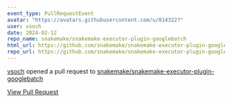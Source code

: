 ```yaml
---
event_type: PullRequestEvent
avatar: "https://avatars.githubusercontent.com/u/814322?"
user: vsoch
date: 2024-02-12
repo_name: snakemake/snakemake-executor-plugin-googlebatch
html_url: https://github.com/snakemake/snakemake-executor-plugin-googlebatch/pull/26
repo_url: https://github.com/snakemake/snakemake-executor-plugin-googlebatch
---
```


<a href='https://github.com/vsoch' target='_blank'>vsoch</a> opened a pull request to <a href='https://github.com/snakemake/snakemake-executor-plugin-googlebatch' target='_blank'>snakemake/snakemake-executor-plugin-googlebatch</a>

<a href='https://github.com/snakemake/snakemake-executor-plugin-googlebatch/pull/26' target='_blank'>View Pull Request</a>
